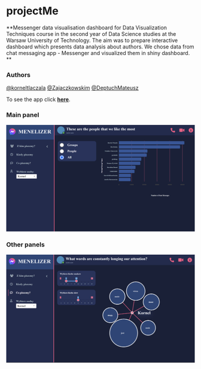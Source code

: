 # projectMe

**Messenger data visualisation dashboard for Data Visualization Techniques course in the second year of Data Science studies at the Warsaw University of Technology. The aim was to prepare interactive dashboard which presents data analysis about authors. We chose data from chat messaging app - Messenger and visualized them in shiny dashboard.
**

### Authors
[@korneltlaczala](https://github.com/korneltlaczala) [@Zajaczkowskim](https://github.com/Zajaczkowskim) [@DeptuchMateusz](https://github.com/DeptuchMateusz)

To see the app click
**[here](https://fylypo.shinyapps.io/SpotifyApp/)**.

### Main panel

<div align="center">
  <img src="Visualizations/app1.png" width="600"/>
</div>

### Other panels

<div align="center">
  <img src="Visualizations/app2.png" width="600"/>
</div>
